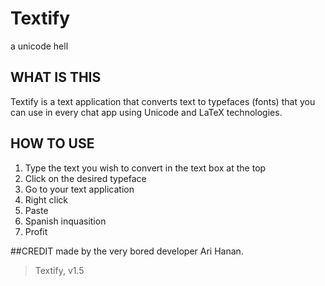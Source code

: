 # Textify
a unicode hell

## WHAT IS THIS
Textify is a text application that converts text to typefaces (fonts) that you can use in every chat app using Unicode and LaTeX technologies.

## HOW TO USE
1. Type the text you wish to convert in the text box at the top
2. Click on the desired typeface
3. Go to your text application
4. Right click
5. Paste
6. Spanish inquasition
7. Profit

##CREDIT
made by the very bored developer Ari Hanan.

> Textify, v1.5
